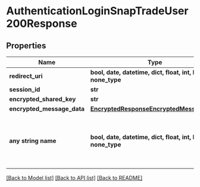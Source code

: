 # AuthenticationLoginSnapTradeUser200Response


## Properties
Name | Type | Description | Notes
------------ | ------------- | ------------- | -------------
**redirect_uri** | **bool, date, datetime, dict, float, int, list, str, none_type** |  | [optional] 
**session_id** | **str** |  | [optional] 
**encrypted_shared_key** | **str** |  | [optional] 
**encrypted_message_data** | [**EncryptedResponseEncryptedMessageData**](EncryptedResponseEncryptedMessageData.md) |  | [optional] 
**any string name** | **bool, date, datetime, dict, float, int, list, str, none_type** | any string name can be used but the value must be the correct type | [optional]

[[Back to Model list]](../README.md#documentation-for-models) [[Back to API list]](../README.md#documentation-for-api-endpoints) [[Back to README]](../README.md)


